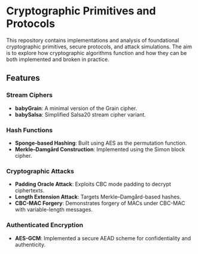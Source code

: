 # Cryptographic Primitives and Protocols

This repository contains implementations and analysis of foundational cryptographic primitives, secure protocols, and attack simulations. The aim is to explore how cryptographic algorithms function and how they can be both implemented and broken in practice.

## Features

### Stream Ciphers
* **babyGrain**: A minimal version of the Grain cipher.
* **babySalsa**: Simplified Salsa20 stream cipher variant.

### Hash Functions

* **Sponge-based Hashing**: Built using AES as the permutation function.
* **Merkle–Damgård Construction**: Implemented using the Simon block cipher.

### Cryptographic Attacks

* **Padding Oracle Attack**: Exploits CBC mode padding to decrypt ciphertexts.
* **Length Extension Attack**: Targets Merkle–Damgård-based hashes.
* **CBC-MAC Forgery**: Demonstrates forgery of MACs under CBC-MAC with variable-length messages.

### Authenticated Encryption

* **AES-GCM**: Implemented a secure AEAD scheme for confidentiality and authenticity.

